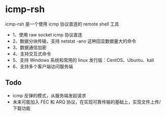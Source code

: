 # icmp-rsh
icmp-rsh 是一个使用 icmp 协议直连的 remote shell 工具
+ 1、使用 raw socket icmp 协议直连
+ 2、数据分块传输，支持 netstat -ano 这种回显数据量大的命令
+ 3、数据通信加密
+ 4、支持交互式命令
+ 5、支持 Windows 系统和常用的 linux 发行版：CentOS、Ubuntu、kali
+ 6、支持多个客户端访问服务端

## Todo
+ icmp 反弹的模式，从服务端发起请求
+ 未来可能加入 FEC 和 ARQ 协议，在实现可靠传输的基础上，实现文件上传/下载功能
